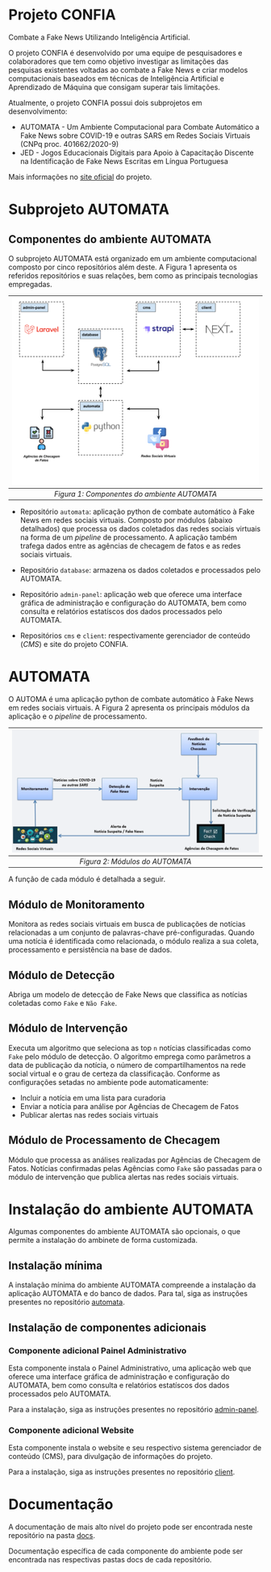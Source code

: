 # Projeto CONFIA
Combate a Fake News Utilizando Inteligência Artificial.

O projeto CONFIA é desenvolvido por uma equipe de pesquisadores e colaboradores que tem como objetivo investigar as limitações das pesquisas existentes voltadas ao combate a Fake News e criar modelos computacionais baseados em técnicas de Inteligência Artificial e Aprendizado de Máquina que consigam superar tais limitações.

Atualmente, o projeto CONFIA possui dois subprojetos em desenvolvimento:
* AUTOMATA - Um Ambiente Computacional para Combate Automático a Fake News sobre COVID-19 e outras SARS em Redes Sociais Virtuais (CNPq proc. 401662/2020-9)
* JED - Jogos Educacionais Digitais para Apoio à Capacitação Discente na Identificação de Fake News Escritas em Língua Portuguesa

Mais informações no [site oficial](https://www.projetoconfia.info/) do projeto.

# Subprojeto AUTOMATA

## Componentes do ambiente AUTOMATA
O subprojeto AUTOMATA está organizado em um ambiente computacional composto por cinco repositórios além deste. A Figura 1 apresenta os referidos repositórios e suas relações, bem como as principais tecnologias empregadas.

| ![environment_architecture.png](images/environment_architecture.png) | 
|:--:| 
| *Figura 1: Componentes do ambiente AUTOMATA* |

* Repositório `automata`: aplicação python de combate automático à Fake News em redes sociais virtuais. Composto por módulos (abaixo detalhados) que processa os dados coletados das redes sociais virtuais na forma de um _pipeline_ de processamento. A aplicação também trafega dados entre as agências de checagem de fatos e as redes sociais virtuais.

* Repositório `database`: armazena os dados coletados e processados pelo AUTOMATA.

* Repositório `admin-panel`: aplicação web que oferece uma interface gráfica de administração e configuração do AUTOMATA, bem como consulta e relatórios estatíscos dos dados processados pelo AUTOMATA.

* Repositórios `cms` e `client`: respectivamente gerenciador de conteúdo (_CMS_) e site do projeto CONFIA.


# AUTOMATA
O AUTOMA é uma aplicação python de combate automático à Fake News em redes sociais virtuais. A Figura 2 apresenta os principais módulos da aplicação e o _pipeline_ de processamento.

| ![automata_modules.png](images/automata_modules.png) | 
|:--:| 
| *Figura 2: Módulos do AUTOMATA* |

A função de cada módulo é detalhada a seguir.

## Módulo de Monitoramento
Monitora as redes sociais virtuais em busca de publicações de notícias relacionadas a um conjunto de palavras-chave pré-configuradas. Quando uma notícia é identificada como relacionada, o módulo realiza a sua coleta, processamento e persistência na base de dados.

## Módulo de Detecção
Abriga um modelo de detecção de Fake News que classifica as notícias coletadas como `Fake` e `Não Fake`. 

## Módulo de Intervenção
Executa um algoritmo que seleciona as top `n` notícias classificadas como `Fake` pelo módulo de detecção. O algoritmo emprega como parâmetros a data de publicação da notícia, o número de compartilhamentos na rede social virtual e o grau de certeza da classificação. Conforme as configurações setadas no ambiente pode automaticamente:
* Incluir a notícia em uma lista para curadoria
* Enviar a notícia para análise por Agências de Checagem de Fatos
* Publicar alertas nas redes sociais virtuais

## Módulo de Processamento de Checagem
Módulo que processa as análises realizadas por Agências de Checagem de Fatos. Notícias confirmadas pelas Agências como `Fake` são passadas para o módulo de intervenção que publica alertas nas redes sociais virtuais.
# Instalação do ambiente AUTOMATA
Algumas componentes do ambiente AUTOMATA são opcionais, o que permite a instalação do ambinete de forma customizada.

## Instalação mínima
A instalação mínima do ambiente AUTOMATA compreende a instalação da aplicação AUTOMATA e do banco de dados. Para tal, siga as instruções presentes no repositório [automata](https://github.com/projeto-confia/automata).

## Instalação de componentes adicionais
### Componente adicional Painel Administrativo
Esta componente instala o Painel Administrativo, uma aplicação web que oferece uma interface gráfica de administração e configuração do AUTOMATA, bem como consulta e relatórios estatíscos dos dados processados pelo AUTOMATA.

Para a instalação, siga as instruções presentes no repositório [admin-panel](https://github.com/projeto-confia/admin-panel).

### Componente adicional Website
Esta componente instala o website e seu respectivo sistema gerenciador de conteúdo (CMS), para divulgação de informações do projeto.

Para a instalação, siga as instruções presentes no repositório [client](https://github.com/projeto-confia/client).

# Documentação
A documentação de mais alto nível do projeto pode ser encontrada neste repositório na pasta [docs](docs/).

Documentação específica de cada componente do ambiente pode ser encontrada nas respectivas pastas docs de cada repositório.
